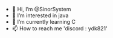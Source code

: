 - 👋 Hi, I’m @SinorSystem
- 👀 I’m interested in java
- 🌱 I’m currently learning C
- 📫 How to reach me 'discord : ydk821'

<!---
SinorSystem/SinorSystem is a ✨ special ✨ repository because its `README.md` (this file) appears on your GitHub profile.
You can click the Preview link to take a look at your changes.
--->
